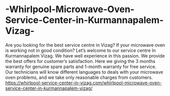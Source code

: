 # -Whirlpool-Microwave-Oven-Service-Center-in-Kurmannapalem-Vizag-
Are you looking for the best service centre in Vizag? If your microwave oven is working not in good condition? Let’s welcome to our service centre In Kurmannapalem Vizag. We have well experience in this passion. We provide the best offers for customer’s satisfaction. Here we giving the 3 months warranty for genuine spare parts and 1-month warranty for free service. Our technicians will know different languages to deals with your microwave oven problems, and we take only reasonable charges from customers.   https://whirlpool-service-center-in-vizag.com/whirlpool-microwave-oven-service-center-in-kurmannapalem-vizag/
